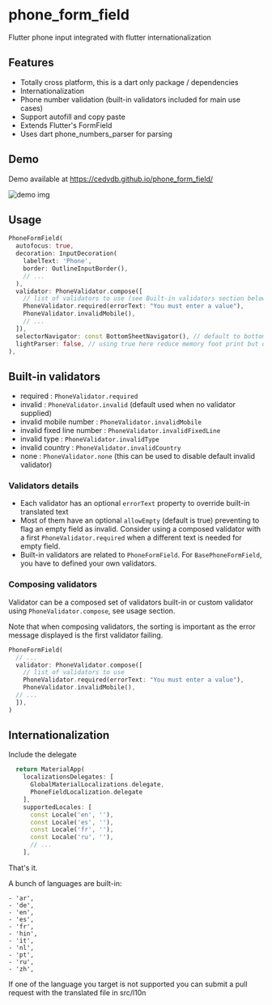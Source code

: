# phone_form_field

Flutter phone input integrated with flutter internationalization

## Features

- Totally cross platform, this is a dart only package / dependencies
- Internationalization
- Phone number validation (built-in validators included for main use cases) 
- Support autofill and copy paste
- Extends Flutter's FormField
- Uses dart phone_numbers_parser for parsing


## Demo

Demo available at https://cedvdb.github.io/phone_form_field/

![demo img](https://raw.githubusercontent.com/cedvdb/phone_number_input/main/demo_image.png)

## Usage

```dart
PhoneFormField(
  autofocus: true,
  decoration: InputDecoration(
    labelText: 'Phone',
    border: OutlineInputBorder(),
    // ...
  ),
  validator: PhoneValidator.compose([
    // list of validators to use (see Built-in validators section below)
    PhoneValidator.required(errorText: "You must enter a value"),
    PhoneValidator.invalidMobile(),
    // ...
  ]),
  selectorNavigator: const BottomSheetNavigator(), // default to bottom sheet but you can customize how the selector is shown by extending CountrySelectorNavigator
  lightParser: false, // using true here reduce memory foot print but only use length to validate
),

```

## Built-in validators

* required : `PhoneValidator.required`
* invalid : `PhoneValidator.invalid` (default used when no validator supplied)
* invalid mobile number : `PhoneValidator.invalidMobile`
* invalid fixed line number : `PhoneValidator.invalidFixedLine`
* invalid type : `PhoneValidator.invalidType`
* invalid country : `PhoneValidator.invalidCountry`
* none : `PhoneValidator.none` (this can be used to disable default invalid validator)

### Validators details

* Each validator has an optional `errorText` property to override built-in translated text
* Most of them have an optional `allowEmpty` (default is true) preventing to flag an empty field as invalid. Consider using a composed validator with a first `PhoneValidator.required` when a different text is needed for empty field.
* Built-in validators are related to `PhoneFormField`. For `BasePhoneFormField`, you have to defined your own validators.

### Composing validators

Validator can be a composed set of validators built-in or custom validator using `PhoneValidator.compose`, see usage section.

Note that when composing validators, the sorting is important as the error message displayed is the first validator failing.

```dart
PhoneFormField(
  // ...
  validator: PhoneValidator.compose([
    // list of validators to use
    PhoneValidator.required(errorText: "You must enter a value"),
    PhoneValidator.invalidMobile(),
  // ...
  ]),
)
```


## Internationalization

  Include the delegate

  ```dart
    return MaterialApp(
      localizationsDelegates: [
        GlobalMaterialLocalizations.delegate,
        PhoneFieldLocalization.delegate
      ],
      supportedLocales: [
        const Locale('en', ''),
        const Locale('es', ''),
        const Locale('fr', ''),
        const Locale('ru', ''),
        // ...
      ],
  ```

  That's it.

  
  A bunch of languages are built-in:

    - 'ar',
    - 'de',
    - 'en',
    - 'es',
    - 'fr',
    - 'hin',
    - 'it',
    - 'nl',
    - 'pt',
    - 'ru',
    - 'zh',
  
  
   If one of the language you target is not supported you can submit a
  pull request with the translated file in src/l10n
